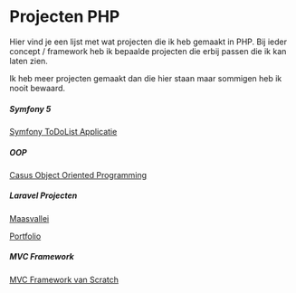 # Projecten PHP
Hier vind je een lijst met wat projecten die ik heb gemaakt in PHP. Bij ieder concept / framework heb ik bepaalde projecten die erbij passen die ik kan laten zien.

Ik heb meer projecten gemaakt dan die hier staan maar sommigen heb ik nooit bewaard.

##### Symfony 5
[Symfony ToDoList Applicatie](https://github.com/RamonRobben/PHP-Projects/blob/main/Symfony%20ToDoList/src/Controller/ToDoListController.php)

##### OOP
[Casus Object Oriented Programming](https://github.com/RamonRobben/PHP-Projects/tree/main/OOP)

##### Laravel Projecten
[Maasvallei](https://github.com/RamonRobben/PHP-Projects/blob/main/Laravel/Maasvallei/app/Http/Controllers/PageController.php)

[Portfolio](https://github.com/RamonRobben/PHP-Projects/blob/main/Laravel/Portfolio/app/Http/Controllers/ApiController.php)

##### MVC Framework
[MVC Framework van Scratch](https://github.com/RamonRobben/PHP-Projects/tree/main/MVC%20Framework)
